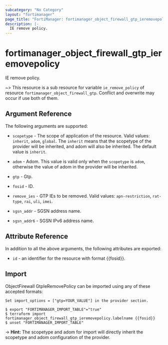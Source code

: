 ```yaml
---
subcategory: "No Category"
layout: "fortimanager"
page_title: "FortiManager: fortimanager_object_firewall_gtp_ieremovepolicy"
description: |-
  IE remove policy.
---
```


# fortimanager_object_firewall_gtp_ieremovepolicy
IE remove policy.

~> This resource is a sub resource for variable `ie_remove_policy` of resource `fortimanager_object_firewall_gtp`. Conflict and overwrite may occur if use both of them.



## Argument Reference


The following arguments are supported:

* `scopetype` - The scope of application of the resource. Valid values: `inherit`, `adom`, `global`. The `inherit` means that the scopetype of the provider will be inherited, and adom will also be inherited. The default value is `inherit`.
* `adom` - Adom. This value is valid only when the `scopetype` is `adom`, otherwise the value of adom in the provider will be inherited.
* `gtp` - Gtp.

* `fosid` - ID.
* `remove_ies` - GTP IEs to be removed. Valid values: `apn-restriction`, `rat-type`, `rai`, `uli`, `imei`.

* `sgsn_addr` - SGSN address name.
* `sgsn_addr6` - SGSN IPv6 address name.


## Attribute Reference

In addition to all the above arguments, the following attributes are exported:
* `id` - an identifier for the resource with format {{fosid}}.

## Import

ObjectFirewall GtpIeRemovePolicy can be imported using any of these accepted formats:
```
Set import_options = ["gtp=YOUR_VALUE"] in the provider section.

$ export "FORTIMANAGER_IMPORT_TABLE"="true"
$ terraform import fortimanager_object_firewall_gtp_ieremovepolicy.labelname {{fosid}}
$ unset "FORTIMANAGER_IMPORT_TABLE"
```
-> **Hint:** The scopetype and adom for import will directly inherit the scopetype and adom configuration of the provider.
